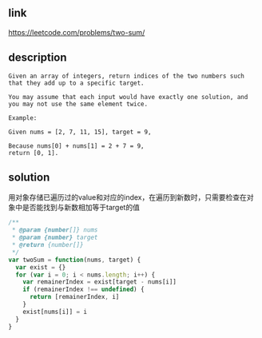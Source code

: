 ## link

https://leetcode.com/problems/two-sum/

## description

```
Given an array of integers, return indices of the two numbers such that they add up to a specific target.

You may assume that each input would have exactly one solution, and you may not use the same element twice.

Example:

Given nums = [2, 7, 11, 15], target = 9,

Because nums[0] + nums[1] = 2 + 7 = 9,
return [0, 1].
```

## solution

用对象存储已遍历过的value和对应的index，在遍历到新数时，只需要检查在对象中是否能找到与新数相加等于target的值

```javascript
/**
 * @param {number[]} nums
 * @param {number} target
 * @return {number[]}
 */
var twoSum = function(nums, target) {
  var exist = {}
  for (var i = 0; i < nums.length; i++) {
    var remainerIndex = exist[target - nums[i]]
    if (remainerIndex !== undefined) {
      return [remainerIndex, i]
    }
    exist[nums[i]] = i
  }
}
```